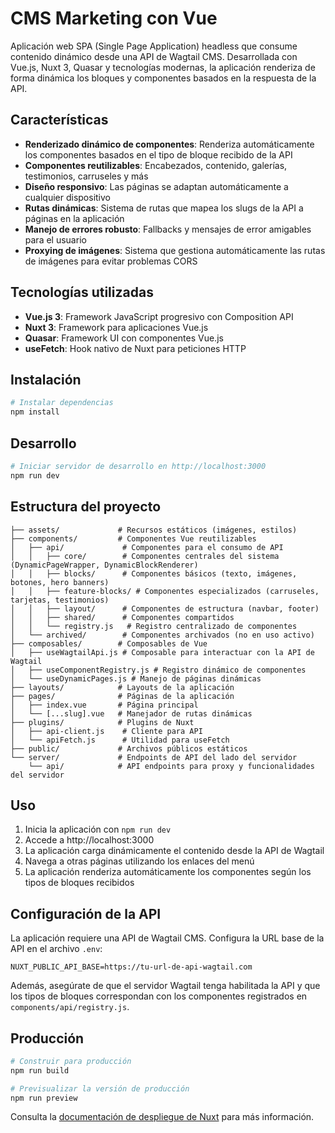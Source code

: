 # CMS Marketing con Vue

Aplicación web SPA (Single Page Application) headless que consume contenido dinámico desde una API de Wagtail CMS. Desarrollada con Vue.js, Nuxt 3, Quasar y tecnologías modernas, la aplicación renderiza de forma dinámica los bloques y componentes basados en la respuesta de la API.

## Características

- **Renderizado dinámico de componentes**: Renderiza automáticamente los componentes basados en el tipo de bloque recibido de la API
- **Componentes reutilizables**: Encabezados, contenido, galerías, testimonios, carruseles y más
- **Diseño responsivo**: Las páginas se adaptan automáticamente a cualquier dispositivo
- **Rutas dinámicas**: Sistema de rutas que mapea los slugs de la API a páginas en la aplicación
- **Manejo de errores robusto**: Fallbacks y mensajes de error amigables para el usuario
- **Proxying de imágenes**: Sistema que gestiona automáticamente las rutas de imágenes para evitar problemas CORS

## Tecnologías utilizadas

- **Vue.js 3**: Framework JavaScript progresivo con Composition API
- **Nuxt 3**: Framework para aplicaciones Vue.js
- **Quasar**: Framework UI con componentes Vue.js
- **useFetch**: Hook nativo de Nuxt para peticiones HTTP

## Instalación

```bash
# Instalar dependencias
npm install
```

## Desarrollo

```bash
# Iniciar servidor de desarrollo en http://localhost:3000
npm run dev
```

## Estructura del proyecto

```
├── assets/             # Recursos estáticos (imágenes, estilos)
├── components/         # Componentes Vue reutilizables
│   ├── api/             # Componentes para el consumo de API
│   │   ├── core/        # Componentes centrales del sistema (DynamicPageWrapper, DynamicBlockRenderer)
│   │   ├── blocks/      # Componentes básicos (texto, imágenes, botones, hero banners)
│   │   ├── feature-blocks/ # Componentes especializados (carruseles, tarjetas, testimonios)
│   │   ├── layout/      # Componentes de estructura (navbar, footer)
│   │   ├── shared/      # Componentes compartidos
│   │   └── registry.js   # Registro centralizado de componentes
│   └── archived/        # Componentes archivados (no en uso activo)
├── composables/        # Composables de Vue
│   ├── useWagtailApi.js # Composable para interactuar con la API de Wagtail
│   ├── useComponentRegistry.js # Registro dinámico de componentes
│   └── useDynamicPages.js # Manejo de páginas dinámicas
├── layouts/            # Layouts de la aplicación
├── pages/              # Páginas de la aplicación
│   ├── index.vue       # Página principal
│   └── [...slug].vue   # Manejador de rutas dinámicas
├── plugins/            # Plugins de Nuxt
│   ├── api-client.js    # Cliente para API
│   └── apiFetch.js      # Utilidad para useFetch
├── public/             # Archivos públicos estáticos
└── server/             # Endpoints de API del lado del servidor
    └── api/            # API endpoints para proxy y funcionalidades del servidor
```

## Uso

1. Inicia la aplicación con `npm run dev`
2. Accede a http://localhost:3000
3. La aplicación carga dinámicamente el contenido desde la API de Wagtail
4. Navega a otras páginas utilizando los enlaces del menú
5. La aplicación renderiza automáticamente los componentes según los tipos de bloques recibidos

## Configuración de la API

La aplicación requiere una API de Wagtail CMS. Configura la URL base de la API en el archivo `.env`:

```
NUXT_PUBLIC_API_BASE=https://tu-url-de-api-wagtail.com
```

Además, asegúrate de que el servidor Wagtail tenga habilitada la API y que los tipos de bloques correspondan con los componentes registrados en `components/api/registry.js`.

## Producción

```bash
# Construir para producción
npm run build

# Previsualizar la versión de producción
npm run preview
```

Consulta la [documentación de despliegue de Nuxt](https://nuxt.com/docs/getting-started/deployment) para más información.

